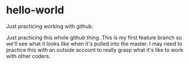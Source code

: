 # hello-world
Just practicing working with github.

Just practicing this whole github thing.  This is my first feature branch so we'll see what it looks like when it's pulled into the master.  I may need to practice this with an outside account to really grasp what it's like to work with other coders.
